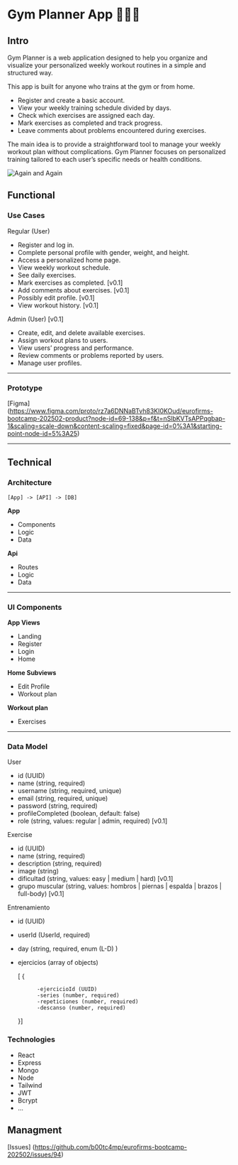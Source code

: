 # Gym Planner App 🏃‍♂️‍➡️

## Intro
Gym Planner is a web application designed to help you organize and visualize your personalized weekly workout routines in a simple and structured way.

This app is built for anyone who trains at the gym or from home.

- Register and create a basic account.
- View your weekly training schedule divided by days.
- Check which exercises are assigned each day.
- Mark exercises as completed and track progress.
- Leave comments about problems encountered during exercises.

The main idea is to provide a straightforward tool to manage your weekly workout plan without complications. Gym Planner focuses on personalized training tailored to each user’s specific needs or health conditions.

![Again and Again](https://media.giphy.com/media/v1.Y2lkPWVjZjA1ZTQ3azkzcGV0OTdsNXN3cWFwc3Q0NnpxMjU4OGk4bGZkOG0zMTRzbTR1YSZlcD12MV9naWZzX3NlYXJjaCZjdD1n/zZapPN7vQZYJRDvMOO/giphy.gif)

## Functional

### Use Cases

Regular (User)

- Register and log in.
- Complete personal profile with gender, weight, and height.
- Access a personalized home page.
- View weekly workout schedule.
- See daily exercises.
- Mark exercises as completed. [v0.1]
- Add comments about exercises. [v0.1]
- Possibly edit profile. [v0.1]
- View workout history. [v0.1]

Admin (User) [v0.1]

- Create, edit, and delete available exercises.
- Assign workout plans to users.
- View users’ progress and performance.
- Review comments or problems reported by users.
- Manage user profiles.

---

### Prototype

[Figma] (https://www.figma.com/proto/rz7a6DNNaBTvh83KI0KOud/eurofirms-bootcamp-202502-product?node-id=69-138&p=f&t=nSlbKVTsAPPqgbap-1&scaling=scale-down&content-scaling=fixed&page-id=0%3A1&starting-point-node-id=5%3A25) 

---

## Technical

### Architecture

`[App] -> [API] -> [DB]`

**App**
- Components
- Logic
- Data

**Api**
- Routes
- Logic
- Data

---

### UI Components

**App Views**

- Landing
- Register
- Login
- Home

**Home Subviews**

- Edit Profile
- Workout plan

**Workout plan**

- Exercises

---

### Data Model

User

- id (UUID)
- name (string, required)
- username (string, required, unique)
- email (string, required, unique)
- password (string, required)
- profileCompleted (boolean, default: false)
- role (string, values: regular | admin, required) [v0.1]

Exercise
- id (UUID)
- name (string, required)
- description (string, required)
- image (string)
- dificultad (string, values: easy | medium | hard) [v0.1]
- grupo muscular (string, values: hombros | piernas | espalda | brazos | full-body) [v0.1]

Entrenamiento
- id (UUID)
- userId (UserId, required)
- day (string, required, enum (L-D) )
- ejercicios (array of objects)

     [
        {

            -ejercicioId (UUID)
            -series (number, required)
            -repeticiones (number, required)
            -descanso (number, required)

    }]

### Technologies

- React
- Express
- Mongo
- Node
- Tailwind
- JWT
- Bcrypt
- ...

## Managment

[Issues]
(https://github.com/b00tc4mp/eurofirms-bootcamp-202502/issues/94)


